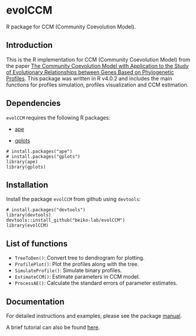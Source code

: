 # evolCCM
R package for CCM (Community Coevolution Model).

## Introduction
This is the R implementation for CCM (Community Coevolution Model) from the paper [The Community Coevolution Model with Application to the Study of Evolutionary Relationships between Genes Based on Phylogenetic Profiles](https://doi.org/10.1093/sysbio/syac052). This package was written in R v4.0.2 and includes the main functions for profiles simulation, profiles visualization and CCM estimation.

## Dependencies

`evolCCM` requires the following R packages:

- [ape](https://cran.r-project.org/web/packages/ape/)

- [gplots](https://cran.r-project.org/web/packages/gplots/index.html)

```
# install.packages("ape")
# install.packages("gplots")
library(ape)
library(gplots)
```


## Installation

Install the package `evolCCM` from github using `devtools`:

```
# install.packages("devtools")
library(devtools)
devtools::install_github("beiko-lab/evolCCM")
library(evolCCM)
```

## List of functions

- `TreeToDen()`: Convert tree to dendrogram for plotting.
- `ProfilePlot()`: Plot the profiles along with the tree.
- `SimulateProfile()`: Simulate binary profiles.
- `EstimateCCM()`: Estimate parameters in CCM model.
- `ProcessAE()`: Calculate the standard errors of parameter estimates.

## Documentation

For detailed instructions and examples, please see the package [manual](https://github.com/beiko-lab/evolCCM/blob/main/evolCCM_manual.pdf). 

A brief tutorial can also be found [here](https://github.com/beiko-lab/evolCCM/blob/main/A_brief_tutorial_CCM.pdf).
